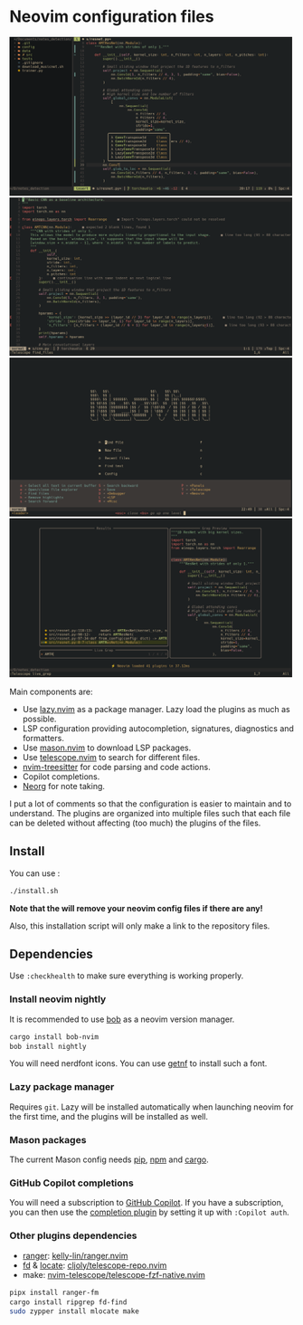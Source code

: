 # Neovim configuration files

<p float="center">
  <img src="./.images/tree-and-suggestions.png" width="500" />
  <img src="./.images/linters.png" width="500" />
  <img src="./.images/start-screen-and-which-key.png" width="500" />
  <img src="./.images/telescope.png" width="500" />
</p>

Main components are:

* Use [lazy.nvim](https://github.com/folke/lazy.nvim) as a package manager.
Lazy load the plugins as much as possible.
* LSP configuration providing autocompletion, signatures, diagnostics and formatters.
* Use [mason.nvim](https://github.com/williamboman/mason.nvim) to download LSP packages.
* Use [telescope.nvim](https://github.com/nvim-telescope/telescope.nvim)
to search for different files.
* [nvim-treesitter](https://github.com/nvim-treesitter/nvim-treesitter)
for code parsing and code actions.
* Copilot completions.
* [Neorg](https://github.com/nvim-neorg/neorg) for note taking.

I put a lot of comments so that the configuration is easier to maintain and to understand.
The plugins are organized into multiple files such that each file can be deleted
without affecting (too much) the plugins of the files.

## Install

You can use :

```sh
./install.sh
```

**Note that the will remove your neovim config files if there are any!**

Also, this installation script will only make a link to the repository files.

## Dependencies

Use `:checkhealth` to make sure everything is working properly.

### Install neovim nightly

It is recommended to use [bob](https://github.com/MordechaiHadad/bob) as a
neovim version manager.

```sh
cargo install bob-nvim
bob install nightly
```

You will need nerdfont icons.
You can use [getnf](https://github.com/ronniedroid/getnf) to install such a font.

### Lazy package manager

Requires `git`. Lazy will be installed automatically when launching neovim
for the first time, and the plugins will be installed as well.

### Mason packages

The current Mason config needs [pip](https://pip.pypa.io/en/stable/installation/),
[npm](https://github.com/nvm-sh/nvm) and [cargo](https://www.rust-lang.org/tools/install).

### GitHub Copilot completions

You will need a subscription to [GitHub Copilot](https://github.com/features/copilot).
If you have a subscription, you can then use
the [completion plugin](https://github.com/zbirenbaum/copilot.lua)
by setting it up with `:Copilot auth`.

### Other plugins dependencies

* [ranger](https://github.com/ranger/ranger): [kelly-lin/ranger.nvim](https://github.com/kelly-lin/ranger.nvim)
* [fd](https://github.com/sharkdp/fd) & [locate](https://wiki.archlinux.org/title/Locate):
[cljoly/telescope-repo.nvim](https://github.com/nvim-telescope/telescope.nvim)
* make: [nvim-telescope/telescope-fzf-native.nvim](https://github.com/nvim-telescope/telescope-fzf-native.nvim)

```sh
pipx install ranger-fm
cargo install ripgrep fd-find
sudo zypper install mlocate make
```
